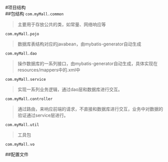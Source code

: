 #项目结构  
##包结构
`com.myMall.common`  
>主要用于存放公共的类，如常量、网络响应等

`com.myMall.pojo`
>数据库表结构对应的javabean，由mybatis-generator自动生成

`com.myMall.dao`
>操作数据库的一系列接口，由mybatis-generator自动生成，具体实现在resources/mappers中的.xml中

`com.myMall.service`
>实现一系列业务逻辑，通过dao层和数据库进行交互。

`com.myMall.controller`
>通过路由，来响应前端的请求，不直接和数据库进行交互，业务中对数据的验证通过service层进行。

`com.myMall.util`
>工具包

`com.myMall.vo`

##配置文件
